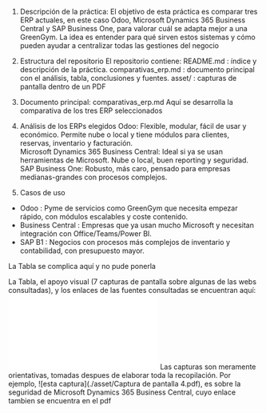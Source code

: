 1. Descripción de la práctica:
El objetivo de esta práctica es comparar tres ERP actuales, en este caso Odoo, Microsoft Dynamics 365 Business Central y SAP Business One, para valorar cuál se adapta mejor a una GreenGym. La idea es entender para qué sirven estos sistemas y cómo pueden ayudar a centralizar todas las gestiones del negocio

2. Estructura del repositorio
El repositorio contiene:
README.md : índice y descripción de la práctica.
comparativas_erp.md : documento principal con el análisis, tabla, conclusiones y fuentes.
asset/ : capturas de pantalla dentro de un PDF

3. Documento principal: comparativas_erp.md
Aquí se desarrolla la comparativa de los tres ERP seleccionados

4. Análisis de los ERPs elegidos
Odoo: Flexible, modular, fácil de usar y económico. Permite nube o local y tiene módulos para clientes, reservas, inventario y facturación.  
Microsoft Dynamics 365 Business Central: Ideal si ya se usan herramientas de Microsoft. Nube o local, buen reporting y seguridad.  
SAP Business One: Robusto, más caro, pensado para empresas medianas-grandes con procesos complejos.

5. Casos de uso
- Odoo : Pyme de servicios como GreenGym que necesita empezar rápido, con módulos escalables y coste contenido.  
- Business Central : Empresas que ya usan mucho Microsoft y necesitan integración con Office/Teams/Power BI.  
- SAP B1 : Negocios con procesos más complejos de inventario y contabilidad, con presupuesto mayor.


La Tabla se complica aquí y no pude ponerla


La Tabla, el apoyo visual (7 capturas de pantalla sobre algunas de las webs consultadas), y los enlaces de las fuentes consultadas se encuentran aquí:  ![Recursos del .md](./asset/ERPs_fotos_fuentes_tabla.pdf)
Las capturas son meramente orientativas, tomadas despues de elaborar toda la recopilación. Por ejemplo, ![esta captura](./asset/Captura de pantalla 4.pdf), es sobre la seguridad de Microsoft Dynamics 365 Business Central, cuyo enlace tambien se encuentra en el pdf
